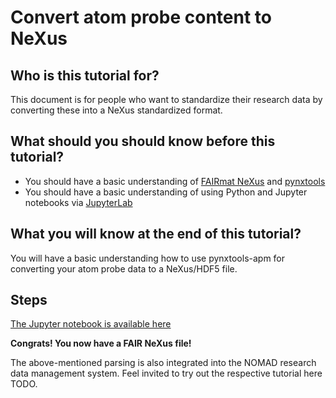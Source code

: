 # Convert atom probe content to NeXus

## Who is this tutorial for?

This document is for people who want to standardize their research data by converting these into a NeXus standardized format.

## What should you should know before this tutorial?

- You should have a basic understanding of [FAIRmat NeXus](https://github.com/FAIRmat/nexus_definitions) and [pynxtools](https://github.com/FAIRmat/pynxtools)
- You should have a basic understanding of using Python and Jupyter notebooks via [JupyterLab](https://jupyter.org)

## What you will know at the end of this tutorial?

You will have a basic understanding how to use pynxtools-apm for converting your atom probe data to a NeXus/HDF5 file.

## Steps

[The Jupyter notebook is available here](https://github.com/FAIRmat-NFDI/pynxtools-apm/blob/main/examples/HowToUseTutorial.ipynb)

**Congrats! You now have a FAIR NeXus file!**

The above-mentioned parsing is also integrated into the NOMAD research data management system.
Feel invited to try out the respective tutorial here TODO.
